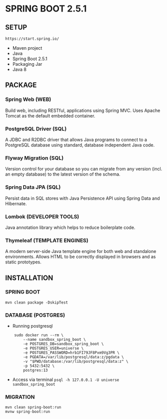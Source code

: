 # SPRING BOOT 2.5.1

## SETUP

`https://start.spring.io/`

- Maven project
- Java
- Spring Boot 2.5.1
- Packaging Jar
- Java 8

## PACKAGE
### Spring Web (WEB)
Build web, including RESTful, applications using Spring MVC. Uses Apache Tomcat as the default embedded container.

### PostgreSQL Driver (SQL)
A JDBC and R2DBC driver that allows Java programs to connect to a PostgreSQL database using standard, database independent Java code.

### Flyway Migration (SQL)
Version control for your database so you can migrate from any version (incl. an empty database) to the latest version of the schema.

### Spring Data JPA (SQL)
Persist data in SQL stores with Java Persistence API using Spring Data and Hibernate.

### Lombok (DEVELOPER TOOLS)
Java annotation library which helps to reduce boilerplate code.

### Thymeleaf (TEMPLATE ENGINES)
A modern server-side Java template engine for both web and standalone environments. Allows HTML to be correctly displayed in browsers and as static prototypes.

## INSTALLATION

### SPRING BOOT
`mvn clean package -DskipTest`

### DATABASE (POSTGRES)

- Running postgresql
```
    sudo docker run --rm \
        --name sandbox_spring_boot \
        -e POSTGRES_DB=sandbox_spring_boot \
        -e POSTGRES_USER=universe \
        -e POSTGRES_PASSWORD=hrb1FI79JF8Pxm9Vg3PR \
        -e PGDATA=/var/lib/postgresql/data:z/pgdata \
        -v "$PWD/database:/var/lib/postgresql/data:z" \
        -p 5432:5432 \
        postgres:13
```

- Access via terminal
`psql -h 127.0.0.1 -U universe sandbox_spring_boot`

### MIGRATION
`mvn clean spring-boot:run`  
`mvnw spring-boot:run`